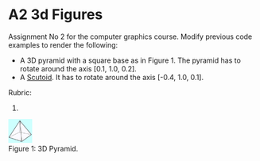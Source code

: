 # A2 3d Figures

Assignment No 2 for the computer graphics course. Modify previous code examples to render the following:

- A 3D pyramid with a square base as in Figure 1. The pyramid has to rotate around the axis [0.1, 1.0, 0.2].
- A [Scutoid](https://en.wikipedia.org/wiki/Scutoid). It has to rotate around the axis [-0.4, 1.0, 0.1].

Rubric:

1. 

<img src="Images/Pyramid.jpg" width="48">
<br/>Figure 1: 3D Pyramid.
